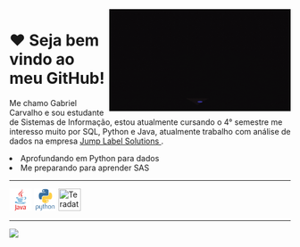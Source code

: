 <img src = "giphy.gif" width ="325px" align = "right">
<h1>❤ Seja bem vindo ao meu GitHub! </h1>
<p> Me chamo Gabriel Carvalho e sou estudante de Sistemas de Informação, estou atualmente cursando o 4° semestre me interesso muito por SQL, Python e Java, atualmente trabalho com análise de dados na empresa <a href = "https://www.jumplabel.com.br/"> Jump Label Solutions </a>. </p>

<li> Aprofundando em Python para dados </li>
<li> Me preparando para aprender SAS </li>

---

<div>
  <img src = "https://raw.githubusercontent.com/devicons/devicon/1119b9f84c0290e0f0b38982099a2bd027a48bf1/icons/java/java-original-wordmark.svg" title = "Java" width = "40" height = "40"/>
  <img src = "https://raw.githubusercontent.com/devicons/devicon/1119b9f84c0290e0f0b38982099a2bd027a48bf1/icons/python/python-original-wordmark.svg" title = "Python" width = "40" height = "40"/>
  <img src = "https://img.icons8.com/color/480/teradata.png" title = "Teradata" width = "40" height = "40"/>
 </div>


---

<a href = "https://www.linkedin.com/in/gacarvalho29/"> <img src = "https://img.shields.io/badge/linkedin-%230077B5.svg?style=for-the-badge&logo=linkedin&logoColor=white"></a>
